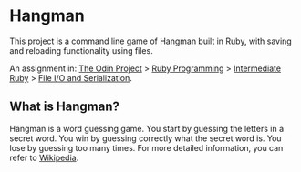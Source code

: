 # Hangman

This project is a command line game of Hangman built in Ruby, with saving and reloading functionality using files.

An assignment in:
[The Odin Project](https://www.theodinproject.com/) > [Ruby Programming](https://www.theodinproject.com/courses/ruby-programming) > [Intermediate Ruby](https://www.theodinproject.com/courses/ruby-programming#intermediate-ruby) > [File I/O and Serialization](https://www.theodinproject.com/courses/ruby-programming/lessons/file-i-o-and-serialization).


## What is Hangman?

Hangman is a word guessing game. You start by guessing the letters in a secret word. You win by guessing correctly what the secret word is. You lose by guessing too many times. For more detailed information, you can refer to [Wikipedia](https://en.wikipedia.org/wiki/Hangman_(game)).